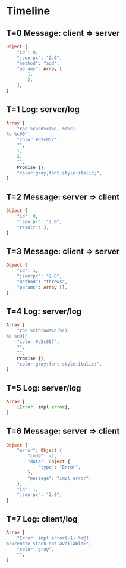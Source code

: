 # Timeline

## T=0 Message: client => server

```php
Object {
    "id": 0,
    "jsonrpc": "2.0",
    "method": "add",
    "params": Array [
        1,
        2,
    ],
}
```

## T=1 Log: server/log

```php
Array [
    "rpc.%cadd%c(%o, %o%c)
%o %c@0",
    "color:#d2c057",
    "",
    1,
    2,
    "",
    Promise {},
    "color:gray;font-style:italic;",
]
```

## T=2 Message: server => client

```php
Object {
    "id": 0,
    "jsonrpc": "2.0",
    "result": 3,
}
```

## T=3 Message: client => server

```php
Object {
    "id": 1,
    "jsonrpc": "2.0",
    "method": "throws",
    "params": Array [],
}
```

## T=4 Log: server/log

```php
Array [
    "rpc.%cthrows%c(%c)
%o %c@1",
    "color:#d2c057",
    "",
    "",
    Promise {},
    "color:gray;font-style:italic;",
]
```

## T=5 Log: server/log

```php
Array [
    [Error: impl error],
]
```

## T=6 Message: server => client

```php
Object {
    "error": Object {
        "code": -1,
        "data": Object {
            "type": "Error",
        },
        "message": "impl error",
    },
    "id": 1,
    "jsonrpc": "2.0",
}
```

## T=7 Log: client/log

```php
Array [
    "Error: impl error(-1) %c@1
%c<remote stack not available>",
    "color: gray",
    "",
]
```
